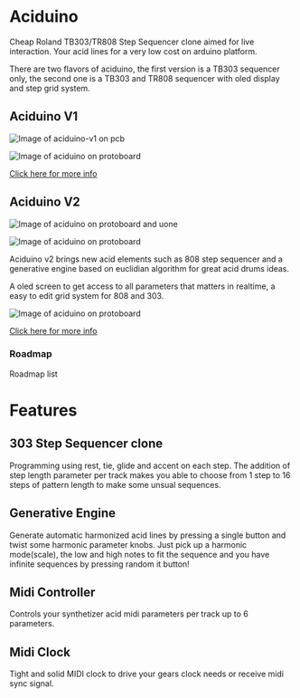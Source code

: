 # Aciduino

Cheap Roland TB303/TR808 Step Sequencer clone aimed for live interaction. Your acid lines for a very low cost on arduino platform.

There are two flavors of aciduino, the first version is a TB303 sequencer only, the second one is a TB303 and TR808 sequencer with oled display and step grid system.

## Aciduino V1

![Image of aciduino-v1 on pcb](https://raw.githubusercontent.com/midilab/aciduino/aciduino_v2/v1/hardware/ijnekenamay-PCB/mk2_image5.JPG)

![Image of aciduino on protoboard](https://raw.githubusercontent.com/midilab/aciduino/aciduino_v2/v1/hardware/acid_step_sequencer-protoboard-v002.png)

[Click here for more info](https://github.com/midilab/aciduino/tree/aciduino_v2/v1/)

## Aciduino V2

![Image of aciduino on protoboard and uone](https://raw.githubusercontent.com/midilab/aciduino/aciduino_v2/v2/hardware/imgs/aciduinov2-lite-uone.jpg)

![Image of aciduino on protoboard](https://raw.githubusercontent.com/midilab/aciduino/aciduino_v2/v2/hardware/imgs/aciduino_lite_v2-teensy.png)

Aciduino v2 brings new acid elements such as 808 step sequencer and a generative engine based on euclidian algorithm for great acid drums ideas.

A oled screen to get access to all parameters that matters in realtime, a easy to edit grid system for 808 and 303.

![Image of aciduino on protoboard](https://raw.githubusercontent.com/midilab/aciduino/aciduino_v2/v2/hardware/imgs/aciduino-v2-808-grid.jpg)

[Click here for more info](https://github.com/midilab/aciduino/tree/aciduino_v2/v2/)

### Roadmap

Roadmap list

# Features

## 303 Step Sequencer clone
Programming using rest, tie, glide and accent on each step. The addition of step length parameter per track makes you able to choose from 1 step to 16 steps of pattern length to make some unsual sequences.

## Generative Engine
Generate automatic harmonized acid lines by pressing a single button and twist some harmonic parameter knobs. Just pick up a harmonic mode(scale), the low and high notes to fit the sequence and you have infinite sequences by pressing random it button!

## Midi Controller
Controls your synthetizer acid midi parameters per track up to 6 parameters.

## Midi Clock
Tight and solid MIDI clock to drive your gears clock needs or receive midi sync signal.
